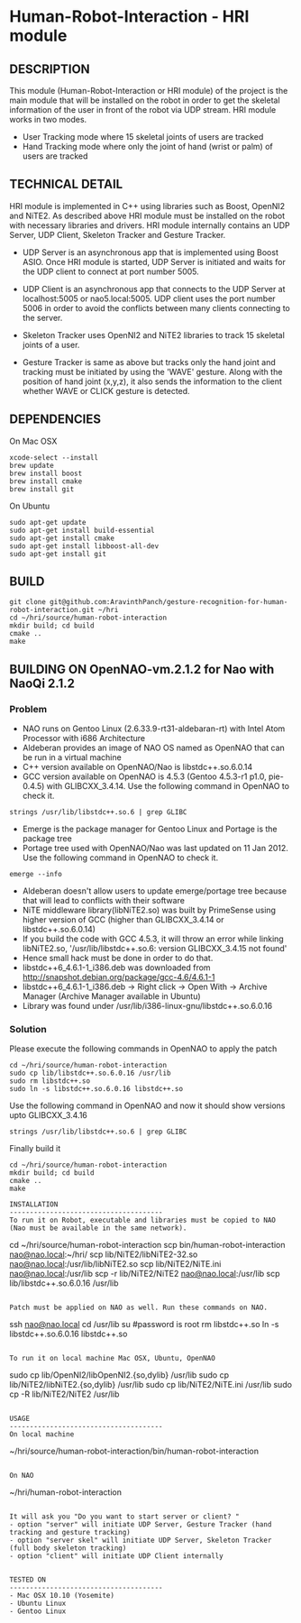 Human-Robot-Interaction - HRI module
==================================================================

DESCRIPTION
--------------------------------------
This module (Human-Robot-Interaction or HRI module) of the project is the main module that will be installed on the robot in order to get the skeletal information of the user in front of the robot via UDP stream.
HRI module works in two modes.

- User Tracking mode where 15 skeletal joints of users are tracked
- Hand Tracking mode where only the joint of hand (wrist or palm) of users are tracked


TECHNICAL DETAIL
--------------------------------------
HRI module is implemented in C++ using libraries such as Boost, OpenNI2 and NiTE2.
As described above HRI module must be installed on the robot with necessary libraries and drivers.
HRI module internally contains an UDP Server, UDP Client, Skeleton Tracker and Gesture Tracker.

- UDP Server is an asynchronous app that is implemented using Boost ASIO.
Once HRI module is started, UDP Server is initiated and waits for the UDP client to connect at port number 5005.

- UDP Client is an asynchronous app that connects to the UDP Server at localhost:5005 or nao5.local:5005.
UDP client uses the port number 5006 in order to avoid the conflicts between many clients connecting to the server.

- Skeleton Tracker uses OpenNI2 and NiTE2 libraries to track 15 skeletal joints of a user.

- Gesture Tracker is same as above but tracks only the hand joint and tracking must be initiated by using the 'WAVE' gesture.
Along with the position of hand joint (x,y,z), it also sends the information to the client whether WAVE or CLICK gesture is detected.

DEPENDENCIES
--------------------------------------
On Mac OSX
```
xcode-select --install
brew update
brew install boost
brew install cmake
brew install git
```

On Ubuntu
```
sudo apt-get update
sudo apt-get install build-essential
sudo apt-get install cmake
sudo apt-get install libboost-all-dev
sudo apt-get install git
```

BUILD
--------------------------------------

```
git clone git@github.com:AravinthPanch/gesture-recognition-for-human-robot-interaction.git ~/hri
cd ~/hri/source/human-robot-interaction
mkdir build; cd build
cmake ..
make
```

BUILDING ON OpenNAO-vm.2.1.2 for Nao with NaoQi 2.1.2
--------------------------------------
### Problem ###

- NAO runs on Gentoo Linux (2.6.33.9-rt31-aldebaran-rt) with Intel Atom Processor with i686 Architecture
- Aldeberan provides an image of NAO OS named as OpenNAO that can be run in a virtual machine
- C++ version available on OpenNAO/Nao is libstdc++.so.6.0.14
- GCC version available on OpenNAO is 4.5.3 (Gentoo 4.5.3-r1 p1.0, pie-0.4.5) with GLIBCXX_3.4.14.
Use the following command in OpenNAO to check it.
```
strings /usr/lib/libstdc++.so.6 | grep GLIBC
```
- Emerge is the package manager for Gentoo Linux and Portage is the package tree
- Portage tree used with OpenNAO/Nao was last updated on 11 Jan 2012. Use the following command in OpenNAO to check it.
```
emerge --info
```
- Aldeberan doesn't allow users to update emerge/portage tree because that will lead to conflicts with their software
- NiTE middleware library(libNiTE2.so) was built by PrimeSense using higher version of GCC (higher than GLIBCXX_3.4.14 or libstdc++.so.6.0.14)
- If you build the code with GCC 4.5.3, it will throw an error while linking libNiTE2.so, '/usr/lib/libstdc++.so.6: version GLIBCXX_3.4.15 not found'
- Hence small hack must be done in order to do that.
 - libstdc++6_4.6.1-1_i386.deb was downloaded from http://snapshot.debian.org/package/gcc-4.6/4.6.1-1
 - libstdc++6_4.6.1-1_i386.deb -> Right click -> Open With -> Archive Manager (Archive Manager available in Ubuntu)
 - Library was found under ﻿/usr/lib/i386-linux-gnu/libstdc++.so.6.0.16

### Solution ###

Please execute the following commands in OpenNAO to apply the patch
```
cd ~/hri/source/human-robot-interaction
sudo cp lib/libstdc++.so.6.0.16 /usr/lib
sudo rm libstdc++.so
sudo ln -s libstdc++.so.6.0.16 libstdc++.so
```

Use the following command in OpenNAO and now it should show versions upto GLIBCXX_3.4.16
```
strings /usr/lib/libstdc++.so.6 | grep GLIBC
```

Finally build it
```
cd ~/hri/source/human-robot-interaction
mkdir build; cd build
cmake ..
make

INSTALLATION
--------------------------------------
To run it on Robot, executable and libraries must be copied to NAO (Nao must be available in the same network).
```
cd ~/hri/source/human-robot-interaction
scp bin/human-robot-interaction nao@nao.local:~/hri/
scp lib/NiTE2/libNiTE2-32.so nao@nao.local:/usr/lib/libNiTE2.so
scp lib/NiTE2/NiTE.ini nao@nao.local:/usr/lib
scp -r lib/NiTE2/NiTE2 nao@nao.local:/usr/lib
scp lib/libstdc++.so.6.0.16 /usr/lib
```

Patch must be applied on NAO as well. Run these commands on NAO.
```
ssh nao@nao.local
cd /usr/lib
su #password is root
rm libstdc++.so
ln -s libstdc++.so.6.0.16 libstdc++.so
```

To run it on local machine Mac OSX, Ubuntu, OpenNAO
```
sudo cp lib/OpenNI2/libOpenNI2.{so,dylib} /usr/lib
sudo cp lib/NiTE2/libNiTE2.{so,dylib} /usr/lib
sudo cp lib/NiTE2/NiTE.ini /usr/lib
sudo cp -R lib/NiTE2/NiTE2 /usr/lib
```

USAGE
--------------------------------------
On local machine
```
~/hri/source/human-robot-interaction/bin/human-robot-interaction
```

On NAO
```
~/hri/human-robot-interaction
```

It will ask you "Do you want to start server or client? "
- option "server" will initiate UDP Server, Gesture Tracker (hand tracking and gesture tracking)
- option "server skel" will initiate UDP Server, Skeleton Tracker (full body skeleton tracking)
- option "client" will initiate UDP Client internally


TESTED ON
--------------------------------------
- Mac OSX 10.10 (Yosemite)
- Ubuntu Linux
- Gentoo Linux
